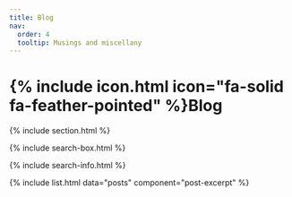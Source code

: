 ```yaml
---
title: Blog
nav:
  order: 4
  tooltip: Musings and miscellany
---
```


# {% include icon.html icon="fa-solid fa-feather-pointed" %}Blog

{% include section.html %}

{% include search-box.html %}

{% include search-info.html %}

{% include list.html data="posts" component="post-excerpt" %}
